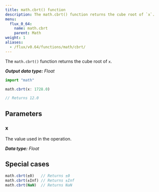 ```yaml
---
title: math.cbrt() function
description: The math.cbrt() function returns the cube root of `x`.
menu:
  flux_0_64:
    name: math.cbrt
    parent: Math
weight: 1
aliases:
  - /flux/v0.64/functions/math/cbrt/
---
```


The `math.cbrt()` function returns the cube root of `x`.

_**Output data type:** Float_

```js
import "math"

math.cbrt(x: 1728.0)

// Returns 12.0
```

## Parameters

### x
The value used in the operation.

_**Data type:** Float_

## Special cases
```js
math.cbrt(±0)   // Returns ±0
math.cbrt(±Inf) // Returns ±Inf
math.cbrt(NaN)  // Returns NaN
```
